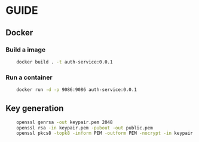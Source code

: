 # GUIDE

## Docker

### Build a image

~~~bash
    docker build . -t auth-service:0.0.1
~~~

### Run a container

~~~bash
    docker run -d -p 9086:9086 auth-service:0.0.1
~~~

## Key generation

~~~bash
    openssl genrsa -out keypair.pem 2048
    openssl rsa -in keypair.pem -pubout -out public.pem
    openssl pkcs8 -topk8 -inform PEM -outform PEM -nocrypt -in keypair.pem -out private.pem
~~~
